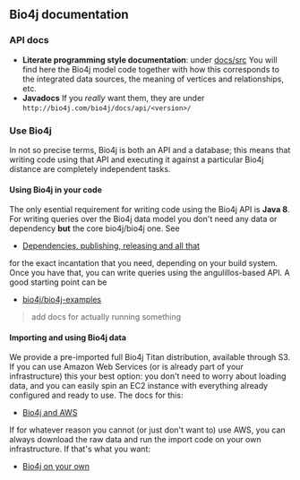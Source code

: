 ## Bio4j documentation

### API docs

- **Literate programming style documentation**: under [docs/src](src/) You will find here the Bio4j model code together with how this corresponds to the integrated data sources, the meaning of vertices and relationships, etc.
- **Javadocs** If you _really_ want them, they are under `http://bio4j.com/bio4j/docs/api/<version>/`

### Use Bio4j

In not so precise terms, Bio4j is both an API and a database; this means that writing code using that API and executing it against a particular Bio4j distance are completely independent tasks.

#### Using Bio4j in your code

The only esential requirement for writing code using the Bio4j API is **Java 8**. For writing queries over the Bio4j data model you don't need any data or dependency **but** the core bio4j/bio4j one. See

- [Dependencies, publishing, releasing and all that](dependencies-publishing-releasing-and-all-that)

for the exact incantation that you need, depending on your build system. Once you have that, you can write queries using the angulillos-based API. A good starting point can be

- [bio4j/bio4j-examples](https://github.com/bio4j/bio4j-examples)

> add docs for actually running something

#### Importing and using Bio4j data

We provide a pre-imported full Bio4j Titan distribution, available through S3. If you can use Amazon Web Services (or is already part of your infrastructure) this your best option: you don't need to worry about loading data, and you can easily spin an EC2 instance with everything already configured and ready to use. The docs for this:

- [Bio4j and AWS](bio4j-and-aws)

If for whatever reason you cannot (or just don't want to) use AWS, you can always download the raw data and run the import code on your own infrastructure. If that's what you want:

- [Bio4j on your own](bio4j-on-your-own)

<!-- Old stuf: do something with it

* [Getting started](getting-started.md)
* [Domain model](domain-model.md)
* [Bio4j modules](bio4j-modules.md)
* [Importing Bio4j](importing-bio4j.md)
* Entry points and Indexing:
  - [Auxiliary relationships](auxiliary-relationships.md)
  - [Node indexing](node-indexing.md)
* [FAQ](faq.md)
* [Bio4j 0.8 javadocs](http://bio4j.com/docs/bio4j/apidocs/)
* [Examples](examples.md)
 -->